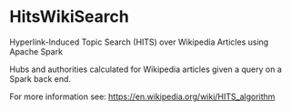 # HitsWikiSearch
Hyperlink-Induced Topic Search (HITS) over Wikipedia Articles using Apache Spark

Hubs and authorities calculated for Wikipedia articles given a query on a Spark back end. 

For more information see: https://en.wikipedia.org/wiki/HITS_algorithm
